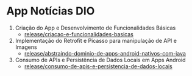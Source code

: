 # App Notícias DIO

1. Criação do App e Desenvolvimento de Funcionalidades Básicas
    - [release/criacao-e-funcionalidades-basicas](https://github.com/lucasfpastre/app-noticias-dio/tree/release/criacao-e-funcionalidades-basicas)
2. Implementação do Retrofit e Picasso para manipulação de API e Imagens
    - [release/abstraindo-dominio-de-apps-android-nativos-com-java](https://github.com/lucasfpastre/app-noticias-dio/tree/release/abstraindo-dominio-de-apps-android-nativos-com-java)
3. Consumo de APIs e Persistência de Dados Locais em Apps Android
    - [release/consumo-de-apis-e-persistencia-de-dados-locais](https://github.com/digitalinnovationone/soccer-news-app/tree/release/consumo-de-apis-e-persistencia-de-dados-locais)
